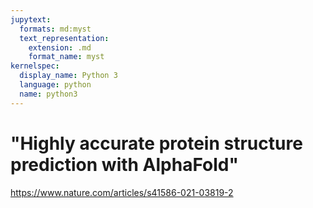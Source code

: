 ```yaml
---
jupytext:
  formats: md:myst
  text_representation:
    extension: .md
    format_name: myst
kernelspec:
  display_name: Python 3
  language: python
  name: python3
---
```


# "Highly accurate protein structure prediction with AlphaFold"

https://www.nature.com/articles/s41586-021-03819-2
